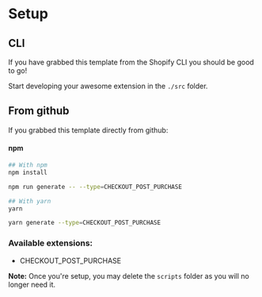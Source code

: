 # Setup

## CLI
If you have grabbed this template from the Shopify CLI you should be good to go!

Start developing your awesome extension in the `./src` folder.


## From github
If you grabbed this template directly from github:

#### npm
```bash
## With npm
npm install

npm run generate -- --type=CHECKOUT_POST_PURCHASE

## With yarn
yarn

yarn generate --type=CHECKOUT_POST_PURCHASE
```

### Available extensions:
 - CHECKOUT_POST_PURCHASE

**Note:**
Once you're setup, you may delete the `scripts` folder as you will no longer need it.

